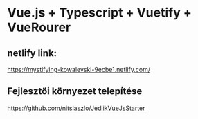 # Vue.js + Typescript + Vuetify + VueRourer

## netlify link:
https://mystifying-kowalevski-9ecbe1.netlify.com/

## Fejlesztői környezet telepítése
https://github.com/nitslaszlo/JedlikVueJsStarter
